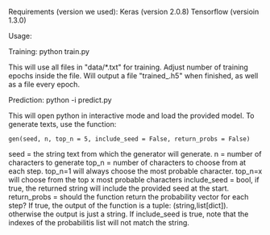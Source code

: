 Requirements (version we used):
Keras (version 2.0.8)
Tensorflow (versioin 1.3.0)

Usage:

Training:
	python train.py
	
This will use all files in "data/*.txt" for training. 
Adjust number of training epochs inside the file. 
Will output a file "trained_<timestamp>.h5" when finished, as well as a file every epoch.
	
Prediction:
	python -i predict.py <path to trained file>
	
This will open python in interactive mode and load the provided model. 
To generate texts, use the function: 

	gen(seed, n, top_n = 5, include_seed = False, return_probs = False)
	
seed = the string text from which the generator will generate.
n = number of characters to generate
top_n = number of characters to choose from at each step. top_n=1 will always choose the most probable character. top_n=x will choose from the top x most probable characters
include_seed = bool, if true, the returned string will include the provided seed at the start.
return_probs = should the function return the probability vector for each step? If true, the output of the function is a tuple: (string,list[dict]). otherwise the output is just a string. If include_seed is true, note that the indexes of the probabilitis list will not match the string.